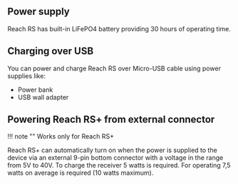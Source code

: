 ## Power supply

Reach RS has built-in LiFePO4 battery providing 30 hours of operating time. 

## Charging over USB

You can power and charge Reach RS over Micro-USB cable using power supplies like:

* Power bank
* USB wall adapter

## Powering Reach RS+ from external connector

!!! note ""
	Works only for Reach RS+

Reach RS+ can automatically turn on when the power is supplied to the device via an external 9-pin bottom connector with a voltage in the range from 5V to 40V. To charge the receiver 5 watts is required. For operating 7,5 watts on average is required (10 watts maximum). 
